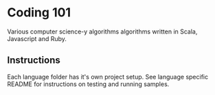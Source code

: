 # Coding 101

Various computer science-y algorithms algorithms written in Scala, Javascript and Ruby.

## Instructions

Each language folder has it's own project setup. See language specific README for instructions on testing and running samples.

